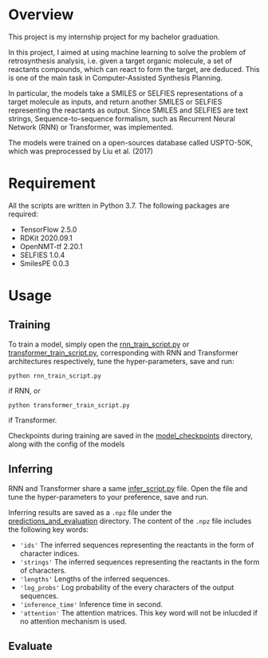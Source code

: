 # Overview
This project is my internship project for my bachelor graduation.

In this project, I aimed at using machine learning to solve the problem of retrosynthesis analysis, 
i.e. given a target organic molecule, a set of reactants compounds, which can react to form the target, are deduced.
This is one of the main task in Computer-Assisted Synthesis Planning.

In particular, the models take a SMILES or SELFIES representations of a target molecule as inputs, and return another SMILES or SELFIES representing 
the reactants as output. Since SMILES and SELFIES are text strings, Sequence-to-sequence formalism, such as Recurrent Neural Network (RNN) or Transformer, was 
implemented.

The models were trained on a open-sources database called USPTO-50K, which was preprocessed by Liu et al. (2017)

# Requirement
All the scripts are written in Python 3.7. The following packages are required:
- TensorFlow 2.5.0
- RDKit 2020.09.1
- OpenNMT-tf 2.20.1
- SELFIES 1.0.4
- SmilesPE 0.0.3

# Usage
## Training
To train a model, simply open the [rnn_train_script.py](./rnn_train_script.py) or [transformer_train_script.py](./transformer_train_script.py), corresponding with RNN 
and Transformer architectures respectively, tune the hyper-parameters, save and run:
```
python rnn_train_script.py
``` 
if RNN, or
```
python transformer_train_script.py
```
if Transformer.

Checkpoints during training are saved in the [model_checkpoints](./model_checkpoints) directory, along with the config of the models

## Inferring
RNN and Transformer share a same [infer_script.py](./infer_script.py) file. Open the file and tune the hyper-parameters to your preference, save and run.

Inferring results are saved as a `.npz` file under the [predictions_and_evaluation](./predictions_and_evaluation) directory.
The content of the `.npz` file includes the following key words:

* `'ids'` The inferred sequences representing the reactants in the form of character indices.
* `'strings'` The inferred sequences representing the reactants in the form of characters.
* `'lengths'` Lengths of the inferred sequences.
* `'log_probs'` Log probability of the every characters of the output sequences.
* `'inference_time'` Inference time in second.
* `'attention'` The attention matrices. This key word will not be inlucded if no attention mechanism is used.

## Evaluate

